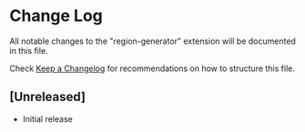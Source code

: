 # Change Log

All notable changes to the "region-generator" extension will be documented in this file.

Check [Keep a Changelog](http://keepachangelog.com/) for recommendations on how to structure this file.

## [Unreleased]

- Initial release
